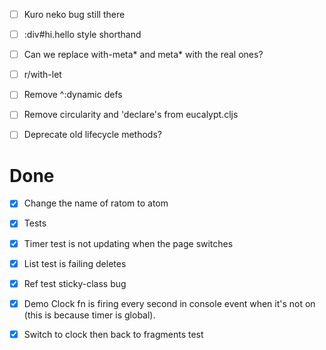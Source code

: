 - [ ] Kuro neko bug still there
- [ ] :div#hi.hello style shorthand
- [ ] Can we replace with-meta* and meta* with the real ones?

- [ ] r/with-let
- [ ] Remove ^:dynamic defs
- [ ] Remove circularity and 'declare's from eucalypt.cljs
- [ ] Deprecate old lifecycle methods?

# Done

- [x] Change the name of ratom to atom
- [x] Tests
- [x] Timer test is not updating when the page switches
- [x] List test is failing deletes
- [x] Ref test sticky-class bug
- [x] Demo Clock fn is firing every second in console event when it's not on (this is because timer is global).
- [x] Switch to clock then back to fragments test

